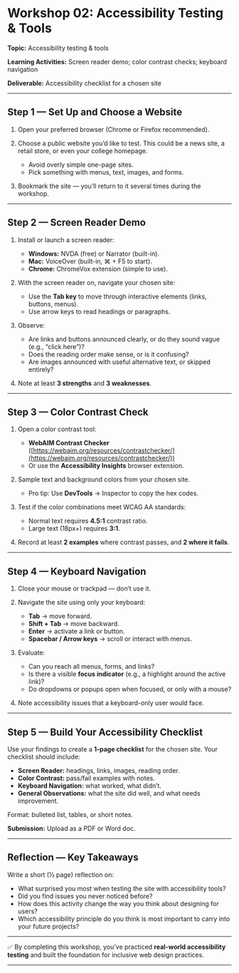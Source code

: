 # Workshop 02: Accessibility Testing & Tools

**Topic:** Accessibility testing & tools

**Learning Activities:** Screen reader demo; color contrast checks; keyboard navigation

**Deliverable:** Accessibility checklist for a chosen site

---

## Step 1 — Set Up and Choose a Website

1. Open your preferred browser (Chrome or Firefox recommended).
2. Choose a public website you’d like to test. This could be a news site, a retail store, or even your college homepage.

   * Avoid overly simple one-page sites.
   * Pick something with menus, text, images, and forms.
3. Bookmark the site — you’ll return to it several times during the workshop.

---

## Step 2 — Screen Reader Demo

1. Install or launch a screen reader:

   * **Windows:** NVDA (free) or Narrator (built-in).
   * **Mac:** VoiceOver (built-in, ⌘ + F5 to start).
   * **Chrome:** ChromeVox extension (simple to use).
2. With the screen reader on, navigate your chosen site:

   * Use the **Tab key** to move through interactive elements (links, buttons, menus).
   * Use arrow keys to read headings or paragraphs.
3. Observe:

   * Are links and buttons announced clearly, or do they sound vague (e.g., “click here”)?
   * Does the reading order make sense, or is it confusing?
   * Are images announced with useful alternative text, or skipped entirely?
4. Note at least **3 strengths** and **3 weaknesses**.

---

## Step 3 — Color Contrast Check

1. Open a color contrast tool:

   * **WebAIM Contrast Checker** ([https://webaim.org/resources/contrastchecker/](https://webaim.org/resources/contrastchecker/))
   * Or use the **Accessibility Insights** browser extension.
2. Sample text and background colors from your chosen site.

   * Pro tip: Use **DevTools** → Inspector to copy the hex codes.
3. Test if the color combinations meet WCAG AA standards:

   * Normal text requires **4.5:1** contrast ratio.
   * Large text (18px+) requires **3:1**.
4. Record at least **2 examples** where contrast passes, and **2 where it fails**.

---

## Step 4 — Keyboard Navigation

1. Close your mouse or trackpad — don’t use it.
2. Navigate the site using only your keyboard:

   * **Tab** → move forward.
   * **Shift + Tab** → move backward.
   * **Enter** → activate a link or button.
   * **Spacebar / Arrow keys** → scroll or interact with menus.
3. Evaluate:

   * Can you reach all menus, forms, and links?
   * Is there a visible **focus indicator** (e.g., a highlight around the active link)?
   * Do dropdowns or popups open when focused, or only with a mouse?
4. Note accessibility issues that a keyboard-only user would face.

---

## Step 5 — Build Your Accessibility Checklist

Use your findings to create a **1-page checklist** for the chosen site.
Your checklist should include:

* **Screen Reader:** headings, links, images, reading order.
* **Color Contrast:** pass/fail examples with notes.
* **Keyboard Navigation:** what worked, what didn’t.
* **General Observations:** what the site did well, and what needs improvement.

Format: bulleted list, tables, or short notes.

**Submission:** Upload as a PDF or Word doc.

---

## Reflection — Key Takeaways

Write a short (½ page) reflection on:

* What surprised you most when testing the site with accessibility tools?
* Did you find issues you never noticed before?
* How does this activity change the way you think about designing for users?
* Which accessibility principle do you think is most important to carry into your future projects?

---

✅ By completing this workshop, you’ve practiced **real-world accessibility testing** and built the foundation for inclusive web design practices.

---